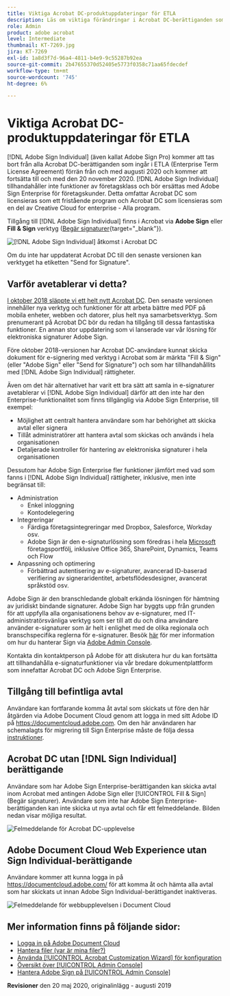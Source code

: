 ```yaml
---
title: Viktiga Acrobat DC-produktuppdateringar för ETLA
description: Läs om viktiga förändringar i Acrobat DC-berättiganden som ingår i ETLA (Enterprise Term License Agreement) som gäller från och med augusti 2020 till och med den 20 november 2020
role: Admin
product: adobe acrobat
level: Intermediate
thumbnail: KT-7269.jpg
jira: KT-7269
exl-id: 1a8d3f7d-96a4-4811-b4e9-9c55287b92ea
source-git-commit: 2b47655370d52405e5773f0358c71aa65fdecdef
workflow-type: tm+mt
source-wordcount: '745'
ht-degree: 6%

---
```


# Viktiga Acrobat DC-produktuppdateringar för ETLA

[!DNL Adobe Sign Individual] (även kallat Adobe Sign Pro) kommer att tas bort från alla Acrobat DC-berättiganden som ingår i ETLA (Enterprise Term License Agreement) förrän från och med augusti 2020 och kommer att fortsätta till och med den 20 november 2020. [!DNL Adobe Sign Individual] tillhandahåller inte funktioner av företagsklass och bör ersättas med Adobe Sign Enterprise för företagskunder. Detta omfattar Acrobat DC som licensieras som ett fristående program och Acrobat DC som licensieras som en del av Creative Cloud for enterprise - Alla program.

Tillgång till [!DNL Adobe Sign Individual] finns i Acrobat via **Adobe Sign** eller **Fill &amp; Sign** verktyg ([Begär signaturer](https://www.adobe.com/se/acrobat/online/request-signature.html){target="_blank"}).

![[!DNL Adobe Sign Individual] åtkomst i Acrobat DC](../assets/Deploy_SignEntitle1.png)

Om du inte har uppdaterat Acrobat DC till den senaste versionen kan verktyget ha etiketten &quot;Send for Signature&quot;.

## Varför avetablerar vi detta?

[I oktober 2018 släppte vi ett helt nytt Acrobat DC](https://news.adobe.com/news/news-details/2018/Adobe-Redefines-What-Is-Possible-With-PDF-With-All-New-Acrobat-DC). Den senaste versionen innehåller nya verktyg och funktioner för att arbeta bättre med PDF på mobila enheter, webben och datorer, plus helt nya samarbetsverktyg. Som prenumerant på Acrobat DC bör du redan ha tillgång till dessa fantastiska funktioner. En annan stor uppdatering som vi lanserade var vår lösning för elektroniska signaturer Adobe Sign.

Före oktober 2018-versionen har Acrobat DC-användare kunnat skicka dokument för e-signering med verktyg i Acrobat som är märkta &quot;Fill &amp; Sign&quot; (eller &quot;Adobe Sign&quot; eller &quot;Send for Signature&quot;) och som har tillhandahållits med [!DNL Adobe Sign Individual] rättigheter.

Även om det här alternativet har varit ett bra sätt att samla in e-signaturer avetablerar vi [!DNL Adobe Sign Individual] därför att den inte har den Enterprise-funktionalitet som finns tillgänglig via Adobe Sign Enterprise, till exempel:

* Möjlighet att centralt hantera användare som har behörighet att skicka avtal eller signera
* Tillåt administratörer att hantera avtal som skickas och används i hela organisationen
* Detaljerade kontroller för hantering av elektroniska signaturer i hela organisationen

Dessutom har Adobe Sign Enterprise fler funktioner jämfört med vad som fanns i [!DNL Adobe Sign Individual] rättigheter, inklusive, men inte begränsat till:

* Administration
   * Enkel inloggning
   * Kontodelegering
* Integreringar
   * Färdiga företagsintegreringar med Dropbox, Salesforce, Workday osv.
   * Adobe Sign är den e-signaturlösning som föredras i hela [Microsoft](https://acrobat.adobe.com/us/en/business/integrations/microsoft.html) företagsportfölj, inklusive Office 365, SharePoint, Dynamics, Teams och Flow
* Anpassning och optimering
   * Förbättrad autentisering av e-signaturer, avancerad ID-baserad verifiering av signeraridentitet, arbetsflödesdesigner, avancerat språkstöd osv.

Adobe Sign är den branschledande globalt erkända lösningen för hämtning av juridiskt bindande signaturer. Adobe Sign har byggts upp från grunden för att uppfylla alla organisationens behov av e-signaturer, med IT-administratörsvänliga verktyg som ser till att du och dina användare använder e-signaturer som är helt i enlighet med de olika regionala och branschspecifika reglerna för e-signaturer. Besök [här](https://helpx.adobe.com/se/enterprise/using/adobe-sign-for-enterprise.html) för mer information om hur du hanterar Sign via [Adobe Admin Console](https://helpx.adobe.com/se/enterprise/using/admin-console.html).

Kontakta din kontaktperson på Adobe för att diskutera hur du kan fortsätta att tillhandahålla e-signaturfunktioner via vår bredare dokumentplattform som innefattar Acrobat DC och Adobe Sign Enterprise.

## Tillgång till befintliga avtal

Användare kan fortfarande komma åt avtal som skickats ut före den här åtgärden via Adobe Document Cloud genom att logga in med sitt Adobe ID på https://documentcloud.adobe.com. Om den här användaren har schemalagts för migrering till Sign Enterprise måste de följa dessa [instruktioner](https://helpx.adobe.com/se/sign/kb/how-to-download-signed-documents---adobe-sign.html).

## Acrobat DC utan [!DNL Sign Individual] berättigande

Användare som har Adobe Sign Enterprise-berättiganden kan skicka avtal inom Acrobat med antingen Adobe Sign eller [!UICONTROL Fill &amp; Sign] (Begär signaturer).
Användare som inte har Adobe Sign Enterprise-berättiganden kan inte skicka ut nya avtal och får ett felmeddelande. Bilden nedan visar möjliga resultat.

![Felmeddelande för Acrobat DC-upplevelse](../assets/Deploy_SignEntitle2.png)

## Adobe Document Cloud Web Experience utan Sign Individual-berättigande

Användare kommer att kunna logga in på https://documentcloud.adobe.com/ för att komma åt och hämta alla avtal som har skickats ut innan Adobe Sign Individual-berättigandet inaktiveras.

![Felmeddelande för webbupplevelsen i Document Cloud](../assets/Deploy_SignEntitle3.png)

## Mer information finns på följande sidor:

* [Logga in på Adobe Document Cloud](https://helpx.adobe.com/document-cloud/help/sign-in.html)
* [Hantera filer (var är mina filer?)](https://helpx.adobe.com/document-cloud/help/manage-files.html)
* [Använda [!UICONTROL Acrobat Customization Wizard] för konfiguration](https://www.adobe.com/devnet-docs/acrobatetk/tools/Wizard/WizardDC/index.html)
* [Översikt över [!UICONTROL Admin Console]](https://helpx.adobe.com/se/enterprise/using/admin-console.html)
* [Hantera Adobe Sign på [!UICONTROL Admin Console]](https://helpx.adobe.com/se/enterprise/using/adobe-sign-for-enterprise.html)

**Revisioner** den 20 maj 2020, originalinlägg - augusti 2019
